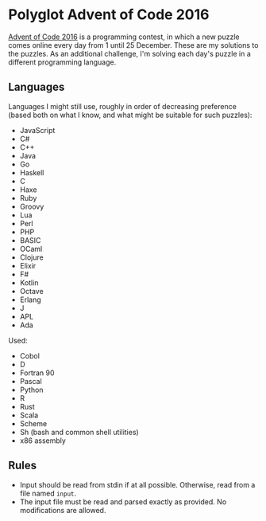# Polyglot Advent of Code 2016

[Advent of Code 2016](http://adventofcode.com/2016) is a programming contest,
in which a new puzzle comes online every day from 1 until 25 December. These
are my solutions to the puzzles. As an additional challenge, I'm solving each
day's puzzle in a different programming language.

## Languages

Languages I might still use, roughly in order of decreasing preference (based
both on what I know, and what might be suitable for such puzzles):

* JavaScript
* C#
* C++
* Java
* Go
* Haskell
* C
* Haxe
* Ruby
* Groovy
* Lua
* Perl
* PHP
* BASIC
* OCaml
* Clojure
* Elixir
* F#
* Kotlin
* Octave
* Erlang
* J
* APL
* Ada

Used:

* Cobol
* D
* Fortran 90
* Pascal
* Python
* R
* Rust
* Scala
* Scheme
* Sh (bash and common shell utilities)
* x86 assembly

## Rules

* Input should be read from stdin if at all possible. Otherwise, read from a
  file named `input`.
* The input file must be read and parsed exactly as provided. No modifications
  are allowed.
